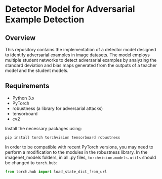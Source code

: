 # Detector Model for Adversarial Example Detection

## Overview

This repository contains the implementation of a detector model designed to identify adversarial examples in image datasets. The model employs multiple student networks to detect adversarial examples by analyzing the standard deviation and bias maps generated from the outputs of a teacher model and the student models.

## Requirements

- Python 3.x
- PyTorch
- robustness (a library for adversarial attacks)
- tensorboard
- cv2

Install the necessary packages using:
```bash
pip install torch torchvision tensorboard robustness
```

In order to be compatible with recent PyTorch versions, you may need to perform a modification to the modules in the robustness library. In the imagenet_models folders, in all .py files, `torchvision.models.utils` should be changed to `torch.hub`:

```python
from torch.hub import load_state_dict_from_url
```
